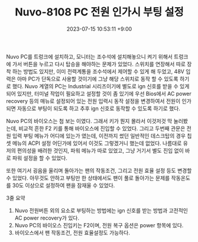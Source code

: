 ﻿---
title: Nuvo-8108 PC 전원 인가시 부팅 설정
date: 2023-07-15 10:53:11 +9:00
categories: [Linux, Ubuntu]
tags: [Nubo-8108, IPC, PC, BIOS, Ac power recovery]
---


Nuvo PC를 트렁크에 설치하고, 모니터는 조수석에 설치해놓으니 켜기 위해서 트렁크에 가서 버튼을 누르고 다시 탑승을 해야하는 문제가 있었다. 스위치를 연장해서 따로 장착 하는 방법도 있지만, 이미 전력계통을 조수석에서 제어할 수 있게 해 두었고, 48V 입력은 아마 PC가 단독으로 사용할 것이기에 그냥 해당 스위치로 동작 할 수 있도록 하기로 했다.
Nuvo 계열의 PC는 Industrial 시리즈이기에 별도로 ign 신호를 받을 수 있게 되어 있지만, 터미널 작업이 필요하고 설정할 것이 좀 있기에 우선 Bios에서 AC power recovery 등의 매뉴로 설정되어 있는 전원 입력시 동작 설정을 변경하여서 전원이 인가되면 자동으로 부팅이 되도록 하고 추후 ign 신호로 동작할 수 있도록 하기로 했다.

Nuvo PC의 바이오스는 첨 보는 이였다. 그래서 키가 뭔지 몰라서 이것저것 막 눌러봤는데, 비교적 흔한 F2 키를 통해 바이오스에 진입할 수 있었다.
그리고 두번째 관문은 전원 입력 부팅 메뉴가 어디에 있는가 였는데, 이전까지 썼던 일반적인 데스크탑의 경우 칩셋 메뉴의 ACPI 설정 어딘가에 있어서 이것도 그렇겠거니 했는데 없었다.
나름대로 유저의 편의성을 배려한 것인지, 파워 메뉴가 따로 있었고, 그냥 거기서 별도 진입 없이 바로 파워 설정을 할 수 있었다.

또한 여기서 굉음을 울리며 돌아가는 팬의 작동조건, 그리고 전원 효율 설정 등도 변경할 수 있었다. 아무것도 안하고 부팅만 한 상태에서도 팬이 풀로 돌아가는 문제를 작동온도를 30도 이상으로 설정하여 팬을 잠재울 수 있었다.

3줄 요약

1. Nuvo 전원버튼 외의 요소로 부팅하는 방법에는 ign 신호를 받는 방법과 고전적인 AC power recovery가 있다.
2. Nuvo PC의 바이오스 진입키는 F2이며, 전원 복구 옵션은 power 항목에 있다.
3. 바이오스에서 팬 작동조건, 전원 효율설정도 가능하다.
